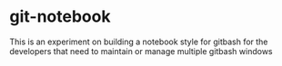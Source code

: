 # git-notebook
This is an experiment on building a notebook style for gitbash for the developers that need to maintain or manage multiple gitbash windows
